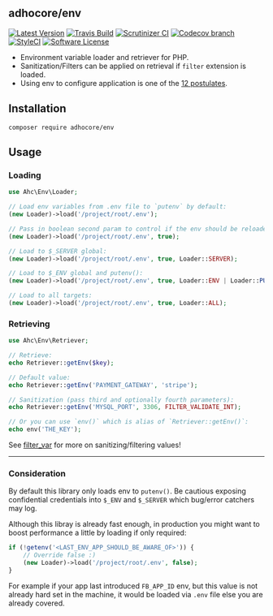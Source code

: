 ## adhocore/env

[![Latest Version](https://img.shields.io/github/release/adhocore/env.svg?style=flat-square)](https://github.com/adhocore/env/releases)
[![Travis Build](https://travis-ci.org/adhocore/env.svg?branch=master)](https://travis-ci.org/adhocore/env?branch=master)
[![Scrutinizer CI](https://img.shields.io/scrutinizer/g/adhocore/env.svg?style=flat-square)](https://scrutinizer-ci.com/g/adhocore/env/?branch=master)
[![Codecov branch](https://img.shields.io/codecov/c/github/adhocore/env/master.svg?style=flat-square)](https://codecov.io/gh/adhocore/env)
[![StyleCI](https://styleci.io/repos/107715208/shield)](https://styleci.io/repos/107715208)
[![Software License](https://img.shields.io/badge/license-MIT-brightgreen.svg?style=flat-square)](LICENSE)

- Environment variable loader and retriever for PHP.
- Sanitization/Filters can be applied on retrieval if `filter` extension is loaded.
- Using env to configure application is one of the [12 postulates](https://12factor.net/config).

## Installation
```
composer require adhocore/env
```

## Usage

### Loading

```php
use Ahc\Env\Loader;

// Load env variables from .env file to `putenv` by default:
(new Loader)->load('/project/root/.env');

// Pass in boolean second param to control if the env should be reloaded:
(new Loader)->load('/project/root/.env', true);

// Load to $_SERVER global:
(new Loader)->load('/project/root/.env', true, Loader::SERVER);

// Load to $_ENV global and putenv():
(new Loader)->load('/project/root/.env', true, Loader::ENV | Loader::PUTENV);

// Load to all targets:
(new Loader)->load('/project/root/.env', true, Loader::ALL);
```

### Retrieving

```php
use Ahc\Env\Retriever;

// Retrieve:
echo Retriever::getEnv($key);

// Default value:
echo Retriever::getEnv('PAYMENT_GATEWAY', 'stripe');

// Sanitization (pass third and optionally fourth parameters):
echo Retriever::getEnv('MYSQL_PORT', 3306, FILTER_VALIDATE_INT);

// Or you can use `env()` which is alias of `Retriever::getEnv()`:
echo env('THE_KEY');
```

See [filter_var](http://php.net/filter_var) for more on sanitizing/filtering values!

---
### Consideration

By default this library only loads env to `putenv()`.
Be cautious exposing confidential credentials into `$_ENV` and `$_SERVER` which bug/error catchers may log.

Although this libray is already fast enough, in production you might want to boost performance a little by loading if only required:

```php
if (!getenv('<LAST_ENV_APP_SHOULD_BE_AWARE_OF>')) {
    // Override false :)
    (new Loader)->load('/project/root/.env', false);
}
```

For example if your app last introduced `FB_APP_ID` env, but this value is not already hard set in the machine, it would be loaded via `.env` file else you are already covered.
